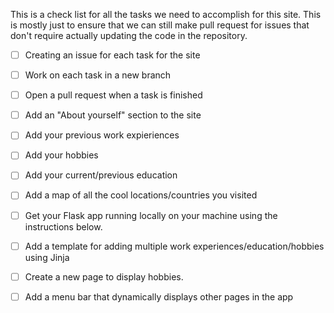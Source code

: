 This is a check list for all the tasks we need to accomplish for this site.
This is mostly just to ensure that we can still make pull request for issues that don't require actually updating the code in the repository.


- [ ] Creating an issue for each task for the site
- [ ] Work on each task in a new branch
- [ ] Open a pull request when a task is finished
- [ ] Add an "About yourself" section to the site
- [ ] Add your previous work expieriences
- [ ] Add your hobbies
- [ ] Add your current/previous education
- [ ] Add a map of all the cool locations/countries you visited
- [ ] Get your Flask app running locally on your machine using the instructions below.
- [ ] Add a template for adding multiple work experiences/education/hobbies using Jinja
- [ ] Create a new page to display hobbies.
- [ ] Add a menu bar that dynamically displays other pages in the app
 
